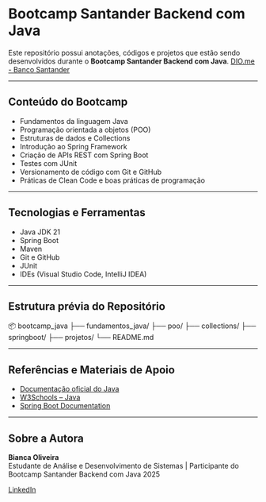 # Bootcamp Santander Backend com Java 

Este repositório possui anotações, códigos e projetos que estão sendo desenvolvidos durante o **Bootcamp Santander Backend com Java**. [DIO.me - Banco Santander](https://web.dio.me/track/fbf007ec-42df-4c8b-af3d-e8dea9448693)

---

## Conteúdo do Bootcamp

- Fundamentos da linguagem Java
- Programação orientada a objetos (POO)
- Estruturas de dados e Collections
- Introdução ao Spring Framework
- Criação de APIs REST com Spring Boot
- Testes com JUnit
- Versionamento de código com Git e GitHub
- Práticas de Clean Code e boas práticas de programação

---

## Tecnologias e Ferramentas

- Java JDK 21
- Spring Boot
- Maven
- Git e GitHub
- JUnit
- IDEs (Visual Studio Code, IntelliJ IDEA)

---

## Estrutura prévia do Repositório

📦 bootcamp_java
├── fundamentos_java/
├── poo/
├── collections/
├── springboot/
├── projetos/
└── README.md

---

## Referências e Materiais de Apoio

- [Documentação oficial do Java](https://docs.oracle.com/en/java/)
- [W3Schools – Java](https://www.w3schools.com/java/)
- [Spring Boot Documentation](https://spring.io/projects/spring-boot)

---

## Sobre a Autora

**Bianca Oliveira**  
Estudante de Análise e Desenvolvimento de Sistemas | Participante do Bootcamp Santander Backend com Java 2025

[LinkedIn](https://www.linkedin.com/in/bianca-d-oliveira/)


